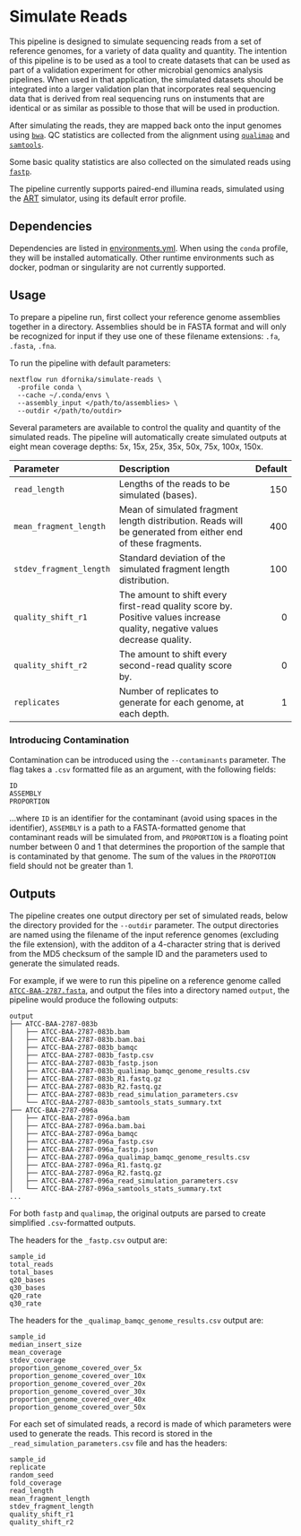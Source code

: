 # Simulate Reads
This pipeline is designed to simulate sequencing reads from a set of reference genomes, for a variety of data quality and quantity.
The intention of this pipeline is to be used as a tool to create datasets that can be used as part of a validation experiment for other
microbial genomics analysis pipelines. When used in that application, the simulated datasets should be integrated into a larger validation plan
that incorporates real sequencing data that is derived from real sequencing runs on instuments that are identical or as similar as possible to those
that will be used in production.

After simulating the reads, they are mapped back onto the input genomes using [`bwa`](https://github.com/lh3/bwa). QC statistics are collected
from the alignment using [`qualimap`](https://github.com/scchess/Qualimap) and [`samtools`](https://github.com/samtools/samtools).

Some basic quality statistics are also collected on the simulated reads using [`fastp`](https://github.com/OpenGene/fastp).

The pipeline currently supports paired-end illumina reads, simulated using the [ART](https://www.niehs.nih.gov/research/resources/software/biostatistics/art/index.cfm)
simulator, using its default error profile.

## Dependencies
Dependencies are listed in [environments.yml](environments/environment.yml). When using the `conda` profile, they will be installed automatically.
Other runtime environments such as docker, podman or singularity are not currently supported.

## Usage
To prepare a pipeline run, first collect your reference genome assemblies together in a directory. Assemblies should be in FASTA format and will
only be recognized for input if they use one of these filename extensions: `.fa`, `.fasta`, `.fna`.

To run the pipeline with default parameters:

```
nextflow run dfornika/simulate-reads \
  -profile conda \
  --cache ~/.conda/envs \
  --assembly_input </path/to/assemblies> \
  --outdir </path/to/outdir>
```

Several parameters are available to control the quality and quantity of the simulated reads. The pipeline will automatically create simulated outputs at
eight mean coverage depths: 5x, 15x, 25x, 35x, 50x, 75x, 100x, 150x.

| Parameter               | Description                                                                                                                | Default |
|:------------------------|:---------------------------------------------------------------------------------------------------------------------------|--------:|
| `read_length`           | Lengths of the reads to be simulated (bases).                                                                              | 150     |
| `mean_fragment_length`  | Mean of simulated fragment length distribution. Reads will be generated from either end of these fragments.                | 400     |
| `stdev_fragment_length` | Standard deviation of the simulated fragment length distribution.                                                          | 100     |
| `quality_shift_r1`      | The amount to shift every first-read quality score by. Positive values increase quality, negative values decrease quality. | 0       |
| `quality_shift_r2`      | The amount to shift every second-read quality score by.                                                                    | 0       |
| `replicates`            | Number of replicates to generate for each genome, at each depth.                                                           | 1       |

### Introducing Contamination
Contamination can be introduced using the `--contaminants` parameter. The flag takes a `.csv` formatted file as an argument, with the following fields:

```
ID
ASSEMBLY
PROPORTION
```

...where `ID` is an identifier for the contaminant (avoid using spaces in the identifier), `ASSEMBLY` is a path to a FASTA-formatted genome that contaminant reads will be simulated from, and `PROPORTION` is a floating point number between 0 and 1 that determines the proportion of the sample that is contaminated by that genome. The sum of the values in the `PROPOTION` field should not be greater than 1.

## Outputs
The pipeline creates one output directory per set of simulated reads, below the directory provided for the `--outdir` parameter. The output directories are named
using the filename of the input reference genomes (excluding the file extension), with the additon of a 4-character string that is derived from the MD5 checksum of
the sample ID and the parameters used to generate the simulated reads.

For example, if we were to run this pipeline on a reference genome called [`ATCC-BAA-2787.fasta`](https://genomes.atcc.org/genomes/680bf0f0947a443c), and output the files
into a directory named `output`, the pipeline would produce the following outputs:

```
output
├── ATCC-BAA-2787-083b
│   ├── ATCC-BAA-2787-083b.bam
│   ├── ATCC-BAA-2787-083b.bam.bai
│   ├── ATCC-BAA-2787-083b_bamqc
│   ├── ATCC-BAA-2787-083b_fastp.csv
│   ├── ATCC-BAA-2787-083b_fastp.json
│   ├── ATCC-BAA-2787-083b_qualimap_bamqc_genome_results.csv
│   ├── ATCC-BAA-2787-083b_R1.fastq.gz
│   ├── ATCC-BAA-2787-083b_R2.fastq.gz
│   ├── ATCC-BAA-2787-083b_read_simulation_parameters.csv
│   └── ATCC-BAA-2787-083b_samtools_stats_summary.txt
├── ATCC-BAA-2787-096a
│   ├── ATCC-BAA-2787-096a.bam
│   ├── ATCC-BAA-2787-096a.bam.bai
│   ├── ATCC-BAA-2787-096a_bamqc
│   ├── ATCC-BAA-2787-096a_fastp.csv
│   ├── ATCC-BAA-2787-096a_fastp.json
│   ├── ATCC-BAA-2787-096a_qualimap_bamqc_genome_results.csv
│   ├── ATCC-BAA-2787-096a_R1.fastq.gz
│   ├── ATCC-BAA-2787-096a_R2.fastq.gz
│   ├── ATCC-BAA-2787-096a_read_simulation_parameters.csv
│   └── ATCC-BAA-2787-096a_samtools_stats_summary.txt
...
```

For both `fastp` and `qualimap`, the original outputs are parsed to create simplified `.csv`-formatted outputs.

The headers for the `_fastp.csv` output are:

```
sample_id
total_reads
total_bases
q20_bases
q30_bases
q20_rate
q30_rate
```

The headers for the `_qualimap_bamqc_genome_results.csv` output are:

```
sample_id
median_insert_size
mean_coverage
stdev_coverage
proportion_genome_covered_over_5x
proportion_genome_covered_over_10x
proportion_genome_covered_over_20x
proportion_genome_covered_over_30x
proportion_genome_covered_over_40x
proportion_genome_covered_over_50x
```

For each set of simulated reads, a record is made of which parameters were used to generate the reads. This record is stored in the `_read_simulation_parameters.csv` file and has
the headers:

```
sample_id
replicate
random_seed
fold_coverage
read_length
mean_fragment_length
stdev_fragment_length
quality_shift_r1
quality_shift_r2
```
